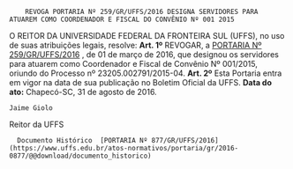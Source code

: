         REVOGA PORTARIA Nº 259/GR/UFFS/2016 DESIGNA SERVIDORES PARA ATUAREM COMO COORDENADOR E FISCAL DO CONVÊNIO Nº 001 2015  

 O REITOR DA UNIVERSIDADE FEDERAL DA FRONTEIRA SUL (UFFS), no uso de suas atribuições legais, resolve:   **Art. 1º** REVOGAR, a [PORTARIA Nº 259/GR/UFFS/2016](https://www.uffs.edu.br/atos-normativos/portaria/gr/2016-0259)  , de 01 de março de 2016, que designou os servidores para atuarem como Coordenador e Fiscal de Convênio Nº 001/2015, oriundo do Processo nº 23205.002791/2015-04.   **Art. 2º** Esta Portaria entra em vigor na data de sua publicação no Boletim Oficial da UFFS.      **Data do ato:** Chapecó-SC, 31 de agosto de 2016.   
 

    Jaime Giolo   
 Reitor da UFFS 

      Documento Histórico  [PORTARIA Nº 877/GR/UFFS/2016](https://www.uffs.edu.br/atos-normativos/portaria/gr/2016-0877/@@download/documento_historico)     
      